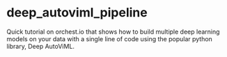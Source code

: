 # deep_autoviml_pipeline
Quick tutorial on orchest.io that shows how to build multiple deep learning models on your data with a single line of code using the popular python library, Deep AutoViML.
